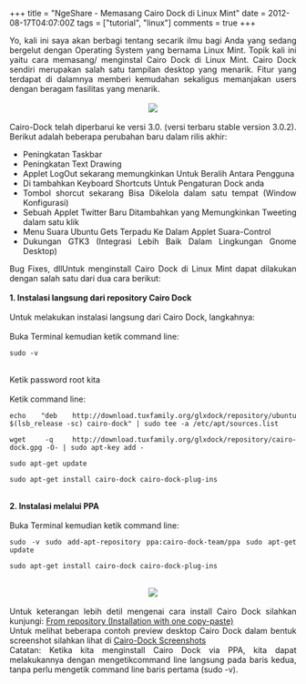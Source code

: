 +++
title = "NgeShare - Memasang Cairo Dock di Linux Mint"
date = 2012-08-17T04:07:00Z
tags = ["tutorial", "linux"]
comments = true
+++

<div style="text-align: justify;">Yo, kali ini saya akan berbagi tentang secarik ilmu bagi Anda yang sedang bergelut dengan Operating System yang bernama Linux Mint. Topik kali ini yaitu cara memasang/ menginstal Cairo Dock di Linux Mint. Cairo Dock sendiri merupakan salah satu tampilan desktop yang menarik. Fitur yang terdapat di dalamnya memberi kemudahan sekaligus memanjakan users dengan beragam fasilitas yang menarik.<br /><br />
<center><img border="0" src="https://2.bp.blogspot.com/-v2z3SYOvfm4/UC1glFBmhiI/AAAAAAAACRE/jwaYKv628oc/s1600/cairo2.jpg" /></center><br />
Cairo-Dock telah diperbarui ke versi 3.0. (versi terbaru stable version 3.0.2). Berikut adalah beberapa perubahan baru dalam rilis akhir:<br />
<ul><li>Peningkatan Taskbar</li><li>Peningkatan Text Drawing</li><li>Applet LogOut sekarang memungkinkan Untuk Beralih Antara Pengguna</li><li>Di tambahkan Keyboard Shortcuts Untuk Pengaturan Dock anda</li><li>Tombol shorcut sekarang Bisa Dikelola dalam satu tempat (Window Konfigurasi)</li><li>Sebuah Applet Twitter Baru Ditambahkan yang Memungkinkan Tweeting dalam satu klik</li><li>Menu Suara Ubuntu Gets Terpadu Ke Dalam Applet Suara-Control</li><li>Dukungan GTK3 (Integrasi Lebih Baik Dalam Lingkungan Gnome Desktop)</li></ul>Bug Fixes, dllUntuk menginstall Cairo Dock di Linux Mint dapat dilakukan dengan salah satu dari dua cara berikut:<br /><br /><b>1. Instalasi langsung dari repository Cairo Dock</b><br /><br />Untuk melakukan instalasi langsung dari Cairo Dock, langkahnya:<br /><br />Buka Terminal kemudian ketik command line:<code></code><br /><pre><code>sudo -v<br /></code></pre><br />Ketik password root kita<br /><br />Ketik command line:<br /><pre><code>echo "deb http://download.tuxfamily.org/glxdock/repository/ubuntu $(lsb_release -sc) cairo-dock" | sudo tee -a /etc/apt/sources.list<br /><br />wget -q http://download.tuxfamily.org/glxdock/repository/cairo-dock.gpg -O- | sudo apt-key add -<br /><br />sudo apt-get update<br /><br />sudo apt-get install cairo-dock cairo-dock-plug-ins<br /></code></pre><br /><b>2. Instalasi melalui PPA</b><br /><br />Buka Terminal kemudian ketik command line:<code></code><br /><pre><code>sudo -v sudo add-apt-repository ppa:cairo-dock-team/ppa sudo apt-get update <br /> <br />sudo apt-get install cairo-dock cairo-dock-plug-ins<br /></code></pre><br /><center><img border="0" src="https://2.bp.blogspot.com/-J2-l6d7stCE/UC1g63LgcQI/AAAAAAAACRM/VjZ5y-7Bdpk/s1600/cairo.jpg" /></center><br />
Untuk keterangan lebih detil mengenai cara install Cairo Dock silahkan kunjungi: <a href="http://glx-dock.org/ww_page.php?p=From%20the%20repository&amp;lang=en">From repository (Installation with one copy-paste)</a><br />
Untuk melihat beberapa contoh preview desktop Cairo Dock dalam bentuk screenshot silahkan lihat di <a href="http://www.glx-dock.org/mc_album.php?a=3">Cairo-Dock Screenshots</a><br />
Catatan: Ketika kita menginstall Cairo Dock via PPA, kita dapat melakukannya dengan mengetikcommand line langsung pada baris kedua, tanpa perlu mengetik command line baris pertama (sudo -v).</div>

